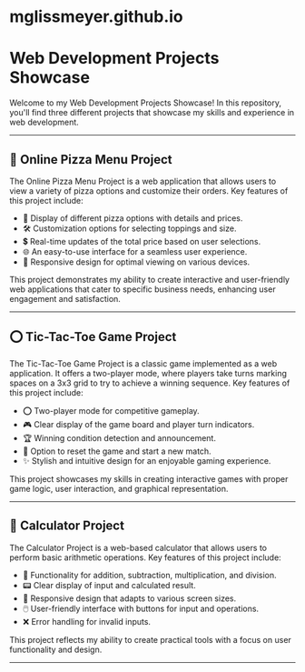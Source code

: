 # mglissmeyer.github.io

# Web Development Projects Showcase

Welcome to my Web Development Projects Showcase! In this repository, you'll find three different projects that showcase my skills and experience in web development.

---

## 🍕 Online Pizza Menu Project

The Online Pizza Menu Project is a web application that allows users to view a variety of pizza options and customize their orders. Key features of this project include:

- 🍕 Display of different pizza options with details and prices.
- 🛠️ Customization options for selecting toppings and size.
- 💲 Real-time updates of the total price based on user selections.
- 🌐 An easy-to-use interface for a seamless user experience.
- 📱 Responsive design for optimal viewing on various devices.

This project demonstrates my ability to create interactive and user-friendly web applications that cater to specific business needs, enhancing user engagement and satisfaction.

---

## ⭕ Tic-Tac-Toe Game Project

The Tic-Tac-Toe Game Project is a classic game implemented as a web application. It offers a two-player mode, where players take turns marking spaces on a 3x3 grid to try to achieve a winning sequence. Key features of this project include:

- ⭕ Two-player mode for competitive gameplay.
- 🎮 Clear display of the game board and player turn indicators.
- 🏆 Winning condition detection and announcement.
- 🔄 Option to reset the game and start a new match.
- ✨ Stylish and intuitive design for an enjoyable gaming experience.

This project showcases my skills in creating interactive games with proper game logic, user interaction, and graphical representation.

---

## 🧮 Calculator Project

The Calculator Project is a web-based calculator that allows users to perform basic arithmetic operations. Key features of this project include:

- 🧮 Functionality for addition, subtraction, multiplication, and division.
- 📟 Clear display of input and calculated result.
- 📱 Responsive design that adapts to various screen sizes.
- 🖱️ User-friendly interface with buttons for input and operations.
- ❌ Error handling for invalid inputs.

This project reflects my ability to create practical tools with a focus on user functionality and design.

---
